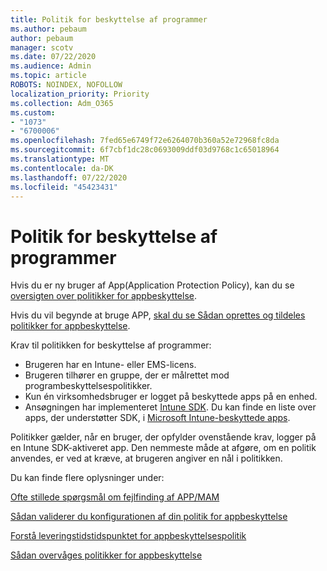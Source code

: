```yaml
---
title: Politik for beskyttelse af programmer
ms.author: pebaum
author: pebaum
manager: scotv
ms.date: 07/22/2020
ms.audience: Admin
ms.topic: article
ROBOTS: NOINDEX, NOFOLLOW
localization_priority: Priority
ms.collection: Adm_O365
ms.custom:
- "1073"
- "6700006"
ms.openlocfilehash: 7fed65e6749f72e6264070b360a52e72968fc8da
ms.sourcegitcommit: 6f7cbf1dc28c0693009ddf03d9768c1c65018964
ms.translationtype: MT
ms.contentlocale: da-DK
ms.lasthandoff: 07/22/2020
ms.locfileid: "45423431"
---
```

# <a name="application-protection-policy"></a>Politik for beskyttelse af programmer

Hvis du er ny bruger af App(Application Protection Policy), kan du se [oversigten over politikker for appbeskyttelse](https://docs.microsoft.com/intune/apps/app-protection-policy).

Hvis du vil begynde at bruge APP, [skal du se Sådan oprettes og tildeles politikker for appbeskyttelse](https://docs.microsoft.com/intune/app-protection-policies).

Krav til politikken for beskyttelse af programmer:

- Brugeren har en Intune- eller EMS-licens.
- Brugeren tilhører en gruppe, der er målrettet mod programbeskyttelsespolitikker.
- Kun én virksomhedsbruger er logget på beskyttede apps på en enhed.
- Ansøgningen har implementeret [Intune SDK](https://docs.microsoft.com/intune/app-sdk-get-started). Du kan finde en liste over apps, der understøtter SDK, i [Microsoft Intune-beskyttede apps](https://docs.microsoft.com/intune/apps-supported-intune-apps).

Politikker gælder, når en bruger, der opfylder ovenstående krav, logger på en Intune SDK-aktiveret app. Den nemmeste måde at afgøre, om en politik anvendes, er ved at kræve, at brugeren angiver en nål i politikken. 

Du kan finde flere oplysninger under:

[Ofte stillede spørgsmål om fejlfinding af APP/MAM](https://docs.microsoft.com/intune/apps/troubleshoot-mam)  

[Sådan validerer du konfigurationen af din politik for appbeskyttelse](https://docs.microsoft.com/intune/app-protection-policies-validate)

[Forstå leveringstidstidspunktet for appbeskyttelsespolitik](https://docs.microsoft.com/intune/app-protection-policy-delivery)  

[Sådan overvåges politikker for appbeskyttelse](https://docs.microsoft.com/intune/app-protection-policies-monitor)